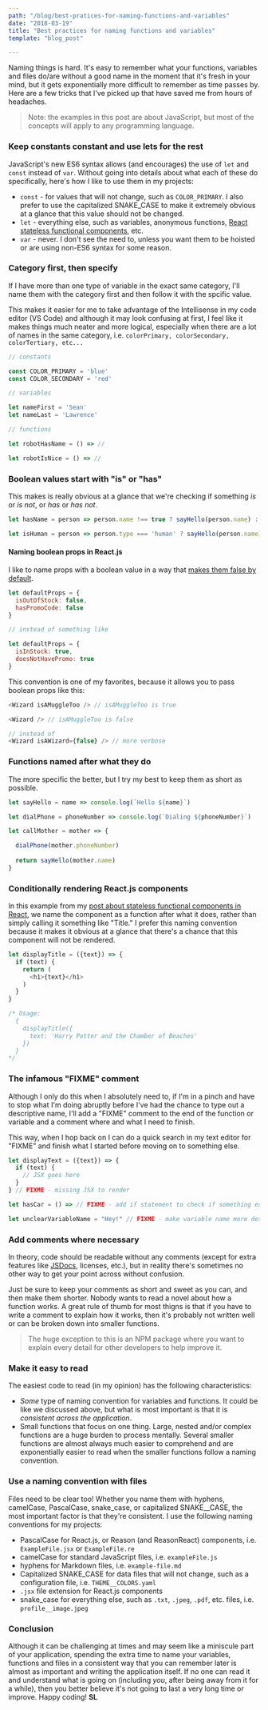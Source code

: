 ```yaml
---
path: "/blog/best-pratices-for-naming-functions-and-variables"
date: "2018-03-19"
title: "Best practices for naming functions and variables"
template: "blog_post"

---
```


Naming things is hard. It's easy to remember what your functions, variables and files do/are without a good name in the moment that it's fresh in your mind, but it gets exponentially more difficult to remember as time passes by. Here are a few tricks that I've picked up that have saved me from hours of headaches.

> Note: the examples in this post are about JavaScript, but most of the concepts will apply to any programming language.

### Keep constants constant and use lets for the rest
JavaScript's new ES6 syntax allows (and encourages) the use of ```let``` and ```const``` instead of ```var```. Without going into details about what each of these do specifically, here's how I like to use them in my projects: 

- ```const``` - for values that will not change, such as ```COLOR_PRIMARY```. I also prefer to use the capitalized SNAKE_CASE to make it extremely obvious at a glance that this value should not be changed.
- ```let``` - everything else, such as variables, anonymous functions, [React stateless functional components](/blog/tips-for-creating-react-stateless-functional-components), etc.
- ```var``` - never. I don't see the need to, unless you want them to be hoisted or are using non-ES6 syntax for some reason.

### Category first, then specify
If I have more than one type of variable in the exact same category, I'll name them with the category first and then follow it with the spcific value. 

This makes it easier for me to take advantage of the Intellisense in my code editor (VS Code) and although it may look confusing at first, I feel like it makes things much neater and more logical, especially when there are a lot of names in the same category, i.e. ```colorPrimary, colorSecondary, colorTertiary, etc...```

```javascript
// constants

const COLOR_PRIMARY = 'blue'
const COLOR_SECONDARY = 'red'

// variables

let nameFirst = 'Sean'
let nameLast = 'Lawrence'

// functions

let robotHasName = () => //

let robotIsNice = () => //
```

### Boolean values start with "is" or "has"
This makes is really obvious at a glance that we're checking if something *is* or *is not*, or *has* or *has not*.

```javascript
let hasName = person => person.name !== true ? sayHello(person.name) : runAway()

let isHuman = person => person.type === 'human' ? sayHello(person.name) : null
```

#### Naming boolean props in React.js
I like to name props with a boolean value in a way that [makes them false by default](/blog/using-prop-types-with-react-js).

```javascript
let defaultProps = {
  isOutOfStock: false,
  hasPromoCode: false
}

// instead of something like

let defaultProps = {
  isInStock: true,
  doesNotHavePromo: true
}

```

This convention is one of my favorites, because it allows you to pass boolean props like this:

```javascript
<Wizard isAMuggleToo /> // isAMuggleToo is true

<Wizard /> // isAMuggleToo is false 

// instead of
<Wizard isAWizard={false} /> // more verbose
```

### Functions named after what they do
The more specific the better, but I try my best to keep them as short as possible. 

```javascript
let sayHello = name => console.log(`Hello ${name}`)

let dialPhone = phoneNumber => console.log(`Dialing ${phoneNumber}`)

let callMother = mother => {

  dialPhone(mother.phoneNumber) 
  
  return sayHello(mother.name)
}
```

### Conditionally rendering React.js components
In this example from my [post about stateless functional components in React](/blog/tips-for-creating-react-stateless-functional-components), we name the component as a function after what it does, rather than simply calling it something like "Title." I prefer this naming convention because it makes it obvious at a glance that there's a chance that this component will not be rendered.

```javascript
let displayTitle = ({text}) => {
  if (text) {
    return (
      <h1>{text}</h1>
    )
  }
}

/* Usage: 
  {
    displayTitle({
      text: 'Harry Potter and the Chamber of Beaches'
    })
  }
*/
```

### The infamous "FIXME" comment
Although I only do this when I absolutely need to, if I'm in a pinch and have to stop what I'm doing abruptly before I've had the chance to type out a descriptive name, I'll add a "FIXME" comment to the end of the function or variable and a comment where and what I need to finish.

This way, when I hop back on I can do a quick search in my text editor for "FIXME" and finish what I started before moving on to something else.

```javascript
let displayText = ({text}) => {
  if (text) {
    // JSX goes here
  }
} // FIXME - missing JSX to render

let hasCar = () => // FIXME - add if statement to check if something exists 

let unclearVariableName = "Hey!" // FIXME - make variable name more descriptive
```

### Add comments where necessary

In theory, code should be readable without any comments (except for extra features like [JSDocs](usejsdoc.org), licenses, etc.), but in reality there's sometimes no other way to get your point across without confusion. 

Just be sure to keep your comments as short and sweet as you can, and then make them shorter. Nobody wants to read a novel about how a function works. A great rule of thumb for most thigns is that if you have to write a comment to explain how it works, then it's probably not written well or can be broken down into smaller functions.

> The huge exception to this is an NPM package where you want to explain every detail for other developers to help improve it.

### Make it easy to read

The easiest code to read (in my opinion) has the following characteristics:

- *Some* type of naming convention for variables and functions. It could be like we discussed above, but what is most important is that it is _consistent across the application_.
- Small functions that focus on one thing. Large, nested and/or complex functions are a huge burden to process mentally. Several smaller functions are almost always much easier to comprehend and are exponentially easier to read when the smaller functions follow a naming convention.

### Use a naming convention with files

Files need to be clear too! Whether you name them with hyphens, camelCase, PascalCase, snake_case, or capitalized SNAKE__CASE, the most important factor is that they're consistent. I use the following naming conventions for my projects:

- PascalCase for React.js, or Reason (and ReasonReact) components, i.e. `ExampleFile.jsx` or `ExampleFile.re`
- camelCase for standard JavaScript files, i.e. `exampleFile.js`
- hyphens for Markdown files, i.e. `example-file.md`
- Capitalized SNAKE_CASE for data files that will not change, such as  a configuration file, i.e. `THEME__COLORS.yaml`
- `.jsx` file extension for React.js components
- snake_case for everything else, such as `.txt`, `.jpeg`, `.pdf`, etc. files, i.e. `profile__image.jpeg`

### Conclusion
Although it can be challenging at times and may seem like a miniscule part of your application, spending the extra time to name your variables, functions and files in a consistent way that you can remember later is almost as important and writing the application itself. If no one can read it and understand what is going on (including *you*, after being away from it for a while), then you better believe it's not going to last a very long time or improve. Happy coding! **SL**